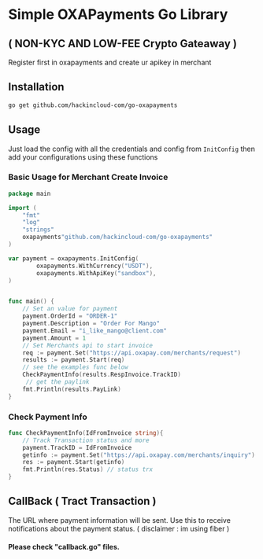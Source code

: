 # Simple OXAPayments Go Library 
## ( NON-KYC AND LOW-FEE Crypto Gateaway )

Register first in oxapayments and create ur apikey in merchant

## Installation

```bash
go get github.com/hackincloud-com/go-oxapayments
```

## Usage

Just load the config with all the credentials and config from `InitConfig` then add your configurations using these functions

### Basic Usage for Merchant Create Invoice
```go
package main

import (
	"fmt"
	"log"
	"strings"
	oxapayments"github.com/hackincloud-com/go-oxapayments"
)

var payment = oxapayments.InitConfig(
		oxapayments.WithCurrency("USDT"),
		oxapayments.WithApiKey("sandbox"),
)


func main() {
	// Set an value for payment
	payment.OrderId = "ORDER-1"
	payment.Description = "Order For Mango"
	payment.Email = "i_like_mango@client.com"
	payment.Amount = 1 
    // Set Merchants api to start invoice
	req := payment.Set("https://api.oxapay.com/merchants/request")
	results := payment.Start(req)
	// see the examples func below
	CheckPaymentInfo(results.RespInvoice.TrackID) 
	 // get the paylink
    fmt.Println(results.PayLink)
}
```

### Check Payment Info
```go
func CheckPaymentInfo(IdFromInvoice string){
	// Track Transaction status and more
    payment.TrackID = IdFromInvoice
    getinfo := payment.Set("https://api.oxapay.com/merchants/inquiry")
	res := payment.Start(getinfo)
    fmt.Println(res.Status) // status trx
}
```

## CallBack ( Tract Transaction )
The URL where payment information will be sent. Use this to receive notifications about the payment status.
( disclaimer : im using fiber )
#### Please check "callback.go" files.